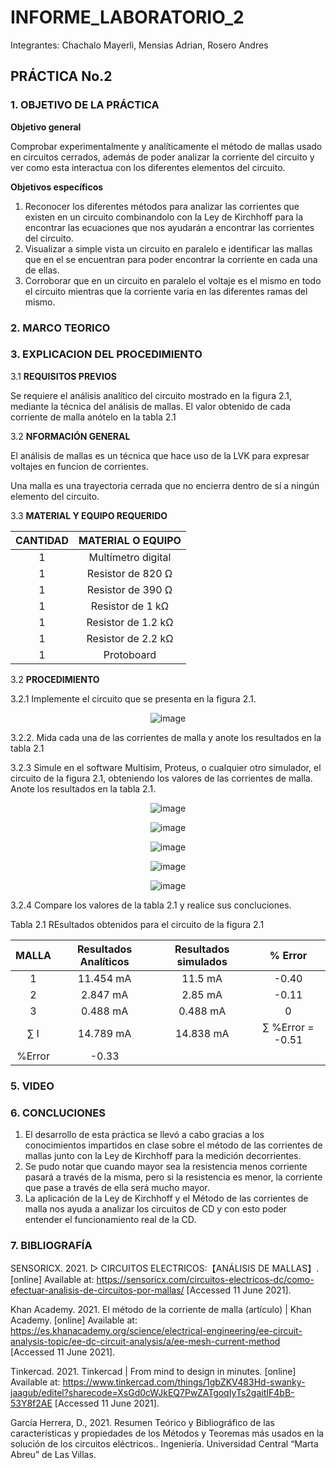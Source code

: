 # INFORME_LABORATORIO_2

Integrantes: Chachalo Mayerli, Mensias Adrian, Rosero Andres

## **PRÁCTICA No.2**

### 1.  OBJETIVO DE LA PRÁCTICA

**Objetivo general** 

Comprobar experimentalmente y analíticamente el método de mallas usado en circuitos cerrados, además de poder analizar la corriente del circuito y ver como esta interactua con los diferentes elementos del circuito.

**Objetivos específicos**

1. Reconocer los diferentes métodos para analizar las corrientes que existen en un circuito combinandolo con la Ley de Kirchhoff para la encontrar las ecuaciones que nos ayudarán a encontrar las corrientes del circuito.
2. Visualizar a simple vista un circuito en paralelo e identificar las mallas que en el se encuentran para poder encontrar la corriente en cada una de ellas.
3. Corroborar que en un circuito en paralelo el voltaje es el mismo en todo el circuito mientras que la corriente varia en las diferentes ramas del mismo.

### 2.  MARCO TEORICO

### 3.  EXPLICACION DEL PROCEDIMIENTO 

3.1 **REQUISITOS PREVIOS**

Se requiere el análisis analítico del circuito mostrado en la figura 2.1, mediante la técnica del análisis de mallas. El valor obtenido de cada corriente de malla anótelo en la tabla 2.1

3.2 **NFORMACIÓN GENERAL**

El análisis de mallas es un técnica que hace uso de la LVK para expresar voltajes en funcion de corrientes.

Una malla es una trayectoria cerrada que no encierra dentro de sí a ningún elemento del circuito.

3.3 **MATERIAL Y EQUIPO REQUERIDO**

|**CANTIDAD**| **MATERIAL O EQUIPO**|
|:---: | :---: 
| 1 | Multímetro digital |
| 1 | Resistor de 820 Ω |
| 1 | Resistor de 390 Ω |
| 1 | Resistor de 1  kΩ |
| 1 | Resistor de 1.2 kΩ |
| 1 | Resistor de 2.2 kΩ |
| 1 | Protoboard |

3.2 **PROCEDIMIENTO**

 3.2.1 Implemente el circuito que se presenta en la figura 2.1.

<div align="center">
      
 ![image](https://user-images.githubusercontent.com/85126275/121592314-2258fc80-ca00-11eb-8161-5a046f387385.png)
 
  </div>
  
  3.2.2. Mida cada una de las corrientes de malla y anote los resultados en la tabla 2.1 
  
  3.2.3 Simule en el software Multisim, Proteus, o cualquier otro simulador, el circuito de la figura 2.1, obteniendo los valores de las corrientes de malla. Anote los resultados en la tabla 2.1.
  
  <div align="center">
  
  ![image](https://user-images.githubusercontent.com/75383758/121633253-0e38ed80-ca48-11eb-8c00-a4bdffe9f04b.png)
  
  ![image](https://user-images.githubusercontent.com/75383758/121633147-e3e73000-ca47-11eb-9a1f-9feac9eb42d4.png)

  ![image](https://user-images.githubusercontent.com/75383758/121641228-886f6f00-ca54-11eb-9a3e-fa661ddb5e31.png)

  ![image](https://user-images.githubusercontent.com/75383758/121641478-d97f6300-ca54-11eb-9c92-a7e457af86c8.png)
 
  ![image](https://user-images.githubusercontent.com/75383758/121643366-5b708b80-ca57-11eb-8451-05c0db151821.png) 
 
  </div>

  3.2.4 Compare los valores de la tabla 2.1 y realice sus concluciones.
  
  Tabla 2.1 REsultados obtenidos para el circuito de la figura 2.1
  
  | **MALLA** | **Resultados Analíticos** | **Resultados simulados** | **% Error** |
  | :---: | :---: | :---: | :---: |
  |   1    | 11.454 mA | 11.5 mA | -0.40 |
  |   2    | 2.847 mA | 2.85 mA | -0.11 |
  |   3    | 0.488 mA | 0.488 mA | 0 |
  |   ∑ I   | 14.789 mA | 14.838 mA | ∑ %Error = -0.51 |
  | %Error | -0.33 |       |
 
### 5.  VIDEO



### 6.  CONCLUCIONES 

1. El desarrollo de esta práctica se llevó a cabo gracias a los conocimientos impartidos en clase sobre el método de las corrientes de mallas junto con la Ley de Kirchhoff para la medición decorrientes.
2. Se pudo notar que cuando mayor sea la resistencia menos corriente pasará a través de la misma, pero si la resistencia es menor, la corriente que pase a través de ella será mucho mayor.
3. La aplicación de la Ley de Kirchhoff y el Método de las corrientes de malla nos ayuda a analizar los circuitos de CD y con esto poder entender el funcionamiento real de la CD.

### 7.  BIBLIOGRAFÍA

SENSORICX. 2021. ▷ CIRCUITOS ELECTRICOS:【ANÁLISIS DE MALLAS】. [online] Available at: <https://sensoricx.com/circuitos-electricos-dc/como-efectuar-analisis-de-circuitos-por-mallas/> [Accessed 11 June 2021].

Khan Academy. 2021. El método de la corriente de malla (artículo) | Khan Academy. [online] Available at: <https://es.khanacademy.org/science/electrical-engineering/ee-circuit-analysis-topic/ee-dc-circuit-analysis/a/ee-mesh-current-method> [Accessed 11 June 2021].

Tinkercad. 2021. Tinkercad | From mind to design in minutes. [online] Available at: <https://www.tinkercad.com/things/1gbZKV483Hd-swanky-jaagub/editel?sharecode=XsGd0cWJkEQ7PwZATgoqIyTs2gaitIF4bB-53Y8f2AE> [Accessed 11 June 2021].

García Herrera, D., 2021. Resumen Teórico y Bibliográfico de las características y propiedades de los Métodos y Teoremas más usados en la solución de los circuitos eléctricos.. Ingeniería. Universidad Central “Marta Abreu” de Las Villas.
